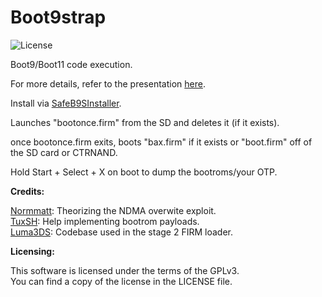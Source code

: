 Boot9strap
=====
![License](https://img.shields.io/badge/License-GPLv3-blue.svg)


Boot9/Boot11 code execution.


For more details, refer to the presentation [here](https://sciresm.github.io/33-and-a-half-c3/).


Install via [SafeB9SInstaller](https://github.com/d0k3/SafeB9SInstaller).


Launches "bootonce.firm" from the SD and deletes it (if it exists). 

once bootonce.firm exits, boots "bax.firm" if it exists or "boot.firm" off of the SD card or CTRNAND. 

Hold Start + Select + X on boot to dump the bootroms/your OTP.

**Credits:**

[Normmatt](https://github.com/Normmatt): Theorizing the NDMA overwite exploit.    
[TuxSH](https://github.com/TuxSH): Help implementing bootrom payloads.    
[Luma3DS](https://github.com/AuroraWright/Luma3DS): Codebase used in the stage 2 FIRM loader.    

**Licensing:**

This software is licensed under the terms of the GPLv3.  
You can find a copy of the license in the LICENSE file.
